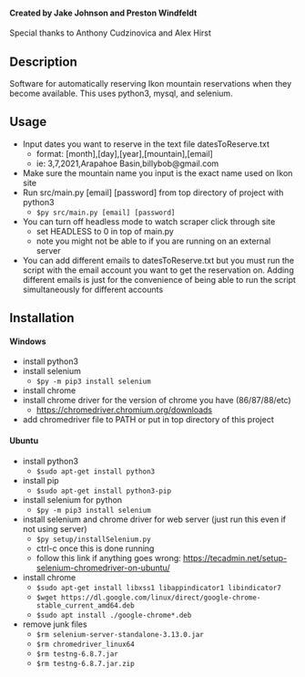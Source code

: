 #### Created by Jake Johnson and Preston Windfeldt
Special thanks to Anthony Cudzinovica and Alex Hirst

## Description

Software for automatically reserving Ikon mountain reservations when they become available. This uses python3, mysql, and selenium.

## Usage

- Input dates you want to reserve in the text file datesToReserve.txt
  - format: [month],[day],[year],[mountain],[email]
  - ie: 3,7,2021,Arapahoe Basin,billybob<span>@</span>gmail.com
- Make sure the mountain name you input is the exact name used on Ikon site
- Run src/main.py [email] [password] from top directory of project with python3
  - `$py src/main.py [email] [password]`
- You can turn off headless mode to watch scraper click through site
  - set HEADLESS to 0 in top of main.py
  - note you might not be able to if you are running on an external server
- You can add different emails to datesToReserve.txt but you must run the script with the email account you want to get the reservation on. Adding different emails is just for the convenience of being able to run the script simultaneously for different accounts

## Installation

#### Windows
- install python3
- install selenium
	- `$py -m pip3 install selenium`
- install chrome
- install chrome driver for the version of chrome you have (86/87/88/etc)
	- https://chromedriver.chromium.org/downloads
- add chromedriver file to PATH or put in top directory of this project

#### Ubuntu
- install python3
	- `$sudo apt-get install python3`
- install pip
	- `$sudo apt-get install python3-pip`
- install selenium for python
	- `$py -m pip3 install selenium`
- install selenium and chrome driver for web server (just run this even if not using server)
	- `$py setup/installSelenium.py`
	- ctrl-c once this is done running
	- follow this link if anything goes wrong: https://tecadmin.net/setup-selenium-chromedriver-on-ubuntu/
- install chrome
	- `$sudo apt-get install libxss1 libappindicator1 libindicator7`
	- `$wget https://dl.google.com/linux/direct/google-chrome-stable_current_amd64.deb`
	- `$sudo apt install ./google-chrome*.deb`
- remove junk files
	- `$rm selenium-server-standalone-3.13.0.jar`
	- `$rm chromedriver_linux64`
	- `$rm testng-6.8.7.jar`
	- `$rm testng-6.8.7.jar.zip`
